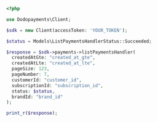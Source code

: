 ```php
<?php

use Dodopayments\Client;

$sdk = new Client(accessToken: 'YOUR_TOKEN');

$status = Models\ListPaymentsHandlerStatus::Succeeded;

$response = $sdk->payments->listPaymentsHandler(
  createdAtGte: "created_at_gte",
  createdAtLte: "created_at_lte",
  pageSize: 123,
  pageNumber: 7,
  customerId: "customer_id",
  subscriptionId: "subscription_id",
  status: $status,
  brandId: "brand_id"
);

print_r($response);

```


<!-- This file was generated by liblab | https://liblab.com/ -->